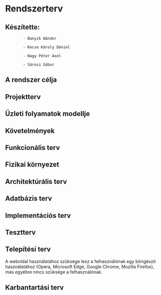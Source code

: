 # Rendszerterv

## Készítette: 
            - Banyik Nándor

            - Kecse Károly Dániel
            
            - Nagy Péter Axel
           
            - Sárosi Gábor

##  A rendszer célja 

## Projektterv

## Üzleti folyamatok modellje

## Követelmények

## Funkcionális terv

## Fizikai környezet

## Architektúrális terv

## Adatbázis terv

## Implementációs terv

## Tesztterv

## Telepítési terv
A weboldal használatához szüksége lesz a felhasználónak egy böngésző használatához
(Opera, Microsoft Edge, Google Chrome, Mozilla Firefox), 
más egyébre nincs szüksége a felhasználónak.

## Karbantartási terv
